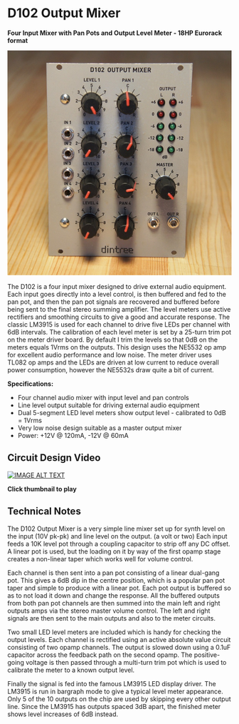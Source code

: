 # D102 Output Mixer

**Four Input Mixer with Pan Pots and Output Level Meter - 18HP Eurorack format**

![D102 Output Mixer](D102-front-600.jpg)

The D102 is a four input mixer designed to drive external audio equipment. Each input goes directly into a level control, is then buffered and fed to the pan pot, and then the pan pot signals are recovered and buffered before being sent to the final stereo summing amplifier. The level meters use active rectifiers and smoothing circuits to give a good and accurate response. The classic LM3915 is used for each channel to drive five LEDs per channel with 6dB intervals. The calibration of each level meter is set by a 25-turn trim pot on the meter driver board. By default I trim the levels so that 0dB on the meters equals 1Vrms on the outputs. This design uses the NE5532 op amp for excellent audio performance and low noise. The meter driver uses TL082 op amps and the LEDs are driven at low current to reduce overall power consumption, however the NE5532s draw quite a bit of current.

**Specifications:**

- Four channel audio mixer with input level and pan controls
- Line level output suitable for driving external audio equipment
- Dual 5-segment LED level meters show output level - calibrated to 0dB = 1Vrms
- Very low noise design suitable as a master output mixer
- Power: +12V @ 120mA, -12V @ 60mA

## Circuit Design Video
[![IMAGE ALT TEXT](http://img.youtube.com/vi/L_EhHT_S_Wc/0.jpg)](http://www.youtube.com/watch?v=L_EhHT_S_Wc "Synth Tech - Output Mixer")

**Click thumbnail to play**

## Technical Notes

The D102 Output Mixer is a very simple line mixer set up for synth level on the input (10V pk-pk) and line level on the output. (a volt or two) Each input feeds a 10K level pot through a coupling capacitor to strip off any DC offset. A linear pot is used, but the loading on it by way of the first opamp stage creates a non-linear taper which works well for volume control.

Each channel is then sent into a pan pot consisting of a linear dual-gang pot. This gives a 6dB dip in the centre position, which is a popular pan pot taper and simple to produce with a linear pot. Each pot output is buffered so as to not load it down and change the response. All the buffered outputs from both pan pot channels are then summed into the main left and right outputs amps via the stereo master volume control. The left and right signals are then sent to the main outputs and also to the meter circuits.

Two small LED level meters are included which is handy for checking the output levels. Each channel is rectified using an active absolute value circuit consisting of two opamp channels. The output is slowed down using a 0.1uF capacitor across the feedback path on the second opamp. The positive-going voltage is then passed through a multi-turn trim pot which is used to calibrate the meter to a known output level.

Finally the signal is fed into the famous LM3915 LED display driver. The LM3915 is run in bargraph mode to give a typical level meter appearance. Only 5 of the 10 outputs on the chip are used by skipping every other output line. Since the LM3915 has outputs spaced 3dB apart, the finished meter shows level increases of 6dB instead.
